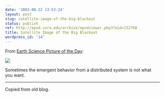 ```yaml
---
date: '2003-08-22 13:53:24'
layout: post
slug: satellite-image-of-the-big-blackout
status: publish
ref: http://epod.usra.edu/archive/epodviewer.php3?oid=152768
title: Satellite Image of the Big Blackout
wordpress_id: '14'
---
```


From [Earth Science Picture of the Day](http://epod.usra.edu/archive/epodviewer.php3?oid=152768):


![](http://epod.usra.edu/archive/images/main_blackout.png)


Sometimes the emergent behavior from a distributed system is not what you want.


* * *


Copied from old blog.
